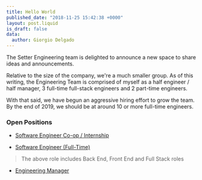 ```yaml
---
title: Hello World
published_date: "2018-11-25 15:42:38 +0000"
layout: post.liquid
is_draft: false
data:
  author: Giorgio Delgado
---
```

The Setter Engineering team is delighted to announce a new space to share ideas and announcements.

Relative to the size of the company, we're a much smaller group. As of this writing, the Engineering Team is comprised of myself as a half engineer / half manager, 3 full-time full-stack engineers and 2 part-time engineers.

With that said, we have begun an aggressive hiring effort to grow the team. By the end of 2019, we should be at around 10 or more full-time engineers. 


### Open Positions

- [Software Engineer Co-op / Internship](https://jobs.lever.co/setter/bfaffc54-071b-49be-83cb-3c77412dc107)

- [Software Engineer (Full-Time)](https://jobs.lever.co/setter/2bff1cbc-09d6-4a92-9ec4-c26bf95d67e5)
  
> The above role includes Back End, Front End and Full Stack roles

- [Engineering Manager](https://jobs.lever.co/setter/2f5c6997-2b97-448f-88cf-0943a6010f6c)
